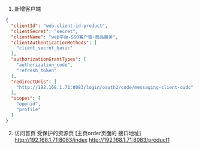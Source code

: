 1. 新增客户端
```json
{
  "clientId": "web-client-id-product",
  "clientSecret": "secret",
  "clientName": "web平台-SSO客户端-商品服务",
  "clientAuthenticationMethods": [
    "client_secret_basic"
  ],
  "authorizationGrantTypes": [
    "authorization_code",
    "refresh_token"
  ],
  "redirectUris": [
    "http://192.168.1.71:8083/login/oauth2/code/messaging-client-oidc"
  ],
  "scopes": [
    "openid",
    "profile"
  ]
}
```

2. 访问首页 受保护的资源页 [主页order页面的 接口地址]
http://192.168.1.71:8083/index
http://192.168.1.71:8083/product1


